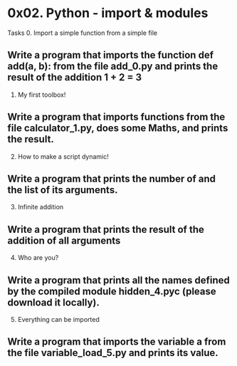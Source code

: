 # 0x02. Python - import & modules
Tasks
0. Import a simple function from a simple file

## Write a program that imports the function def add(a, b): from the file add_0.py and prints the result of the addition 1 + 2 = 3

1. My first toolbox!

## Write a program that imports functions from the file calculator_1.py, does some Maths, and prints the result.

2. How to make a script dynamic!

## Write a program that prints the number of and the list of its arguments.

3. Infinite addition

## Write a program that prints the result of the addition of all arguments

4. Who are you?

##  Write a program that prints all the names defined by the compiled module hidden_4.pyc (please download it locally).

5. Everything can be imported

## Write a program that imports the variable a from the file variable_load_5.py and prints its value.
